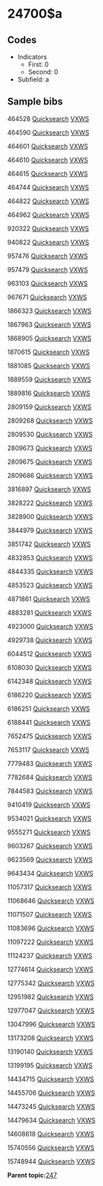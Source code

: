 # 24700$a

## Codes

-   Indicators
    -   First: 0
    -   Second: 0
-   Subfield: a

## Sample bibs

464528 [Quicksearch](https://search.library.yale.edu/catalog/464528) [VXWS](http://prodorbis.library.yale.edu:7014/vxws/GetHoldingsService?bibId=464528)

464590 [Quicksearch](https://search.library.yale.edu/catalog/464590) [VXWS](http://prodorbis.library.yale.edu:7014/vxws/GetHoldingsService?bibId=464590)

464601 [Quicksearch](https://search.library.yale.edu/catalog/464601) [VXWS](http://prodorbis.library.yale.edu:7014/vxws/GetHoldingsService?bibId=464601)

464610 [Quicksearch](https://search.library.yale.edu/catalog/464610) [VXWS](http://prodorbis.library.yale.edu:7014/vxws/GetHoldingsService?bibId=464610)

464615 [Quicksearch](https://search.library.yale.edu/catalog/464615) [VXWS](http://prodorbis.library.yale.edu:7014/vxws/GetHoldingsService?bibId=464615)

464744 [Quicksearch](https://search.library.yale.edu/catalog/464744) [VXWS](http://prodorbis.library.yale.edu:7014/vxws/GetHoldingsService?bibId=464744)

464822 [Quicksearch](https://search.library.yale.edu/catalog/464822) [VXWS](http://prodorbis.library.yale.edu:7014/vxws/GetHoldingsService?bibId=464822)

464962 [Quicksearch](https://search.library.yale.edu/catalog/464962) [VXWS](http://prodorbis.library.yale.edu:7014/vxws/GetHoldingsService?bibId=464962)

920322 [Quicksearch](https://search.library.yale.edu/catalog/920322) [VXWS](http://prodorbis.library.yale.edu:7014/vxws/GetHoldingsService?bibId=920322)

940822 [Quicksearch](https://search.library.yale.edu/catalog/940822) [VXWS](http://prodorbis.library.yale.edu:7014/vxws/GetHoldingsService?bibId=940822)

957476 [Quicksearch](https://search.library.yale.edu/catalog/957476) [VXWS](http://prodorbis.library.yale.edu:7014/vxws/GetHoldingsService?bibId=957476)

957479 [Quicksearch](https://search.library.yale.edu/catalog/957479) [VXWS](http://prodorbis.library.yale.edu:7014/vxws/GetHoldingsService?bibId=957479)

963103 [Quicksearch](https://search.library.yale.edu/catalog/963103) [VXWS](http://prodorbis.library.yale.edu:7014/vxws/GetHoldingsService?bibId=963103)

967671 [Quicksearch](https://search.library.yale.edu/catalog/967671) [VXWS](http://prodorbis.library.yale.edu:7014/vxws/GetHoldingsService?bibId=967671)

1866323 [Quicksearch](https://search.library.yale.edu/catalog/1866323) [VXWS](http://prodorbis.library.yale.edu:7014/vxws/GetHoldingsService?bibId=1866323)

1867963 [Quicksearch](https://search.library.yale.edu/catalog/1867963) [VXWS](http://prodorbis.library.yale.edu:7014/vxws/GetHoldingsService?bibId=1867963)

1868905 [Quicksearch](https://search.library.yale.edu/catalog/1868905) [VXWS](http://prodorbis.library.yale.edu:7014/vxws/GetHoldingsService?bibId=1868905)

1870615 [Quicksearch](https://search.library.yale.edu/catalog/1870615) [VXWS](http://prodorbis.library.yale.edu:7014/vxws/GetHoldingsService?bibId=1870615)

1881085 [Quicksearch](https://search.library.yale.edu/catalog/1881085) [VXWS](http://prodorbis.library.yale.edu:7014/vxws/GetHoldingsService?bibId=1881085)

1889559 [Quicksearch](https://search.library.yale.edu/catalog/1889559) [VXWS](http://prodorbis.library.yale.edu:7014/vxws/GetHoldingsService?bibId=1889559)

1889816 [Quicksearch](https://search.library.yale.edu/catalog/1889816) [VXWS](http://prodorbis.library.yale.edu:7014/vxws/GetHoldingsService?bibId=1889816)

2809159 [Quicksearch](https://search.library.yale.edu/catalog/2809159) [VXWS](http://prodorbis.library.yale.edu:7014/vxws/GetHoldingsService?bibId=2809159)

2809268 [Quicksearch](https://search.library.yale.edu/catalog/2809268) [VXWS](http://prodorbis.library.yale.edu:7014/vxws/GetHoldingsService?bibId=2809268)

2809530 [Quicksearch](https://search.library.yale.edu/catalog/2809530) [VXWS](http://prodorbis.library.yale.edu:7014/vxws/GetHoldingsService?bibId=2809530)

2809673 [Quicksearch](https://search.library.yale.edu/catalog/2809673) [VXWS](http://prodorbis.library.yale.edu:7014/vxws/GetHoldingsService?bibId=2809673)

2809675 [Quicksearch](https://search.library.yale.edu/catalog/2809675) [VXWS](http://prodorbis.library.yale.edu:7014/vxws/GetHoldingsService?bibId=2809675)

2809686 [Quicksearch](https://search.library.yale.edu/catalog/2809686) [VXWS](http://prodorbis.library.yale.edu:7014/vxws/GetHoldingsService?bibId=2809686)

3816897 [Quicksearch](https://search.library.yale.edu/catalog/3816897) [VXWS](http://prodorbis.library.yale.edu:7014/vxws/GetHoldingsService?bibId=3816897)

3828222 [Quicksearch](https://search.library.yale.edu/catalog/3828222) [VXWS](http://prodorbis.library.yale.edu:7014/vxws/GetHoldingsService?bibId=3828222)

3828900 [Quicksearch](https://search.library.yale.edu/catalog/3828900) [VXWS](http://prodorbis.library.yale.edu:7014/vxws/GetHoldingsService?bibId=3828900)

3844979 [Quicksearch](https://search.library.yale.edu/catalog/3844979) [VXWS](http://prodorbis.library.yale.edu:7014/vxws/GetHoldingsService?bibId=3844979)

3851742 [Quicksearch](https://search.library.yale.edu/catalog/3851742) [VXWS](http://prodorbis.library.yale.edu:7014/vxws/GetHoldingsService?bibId=3851742)

4832853 [Quicksearch](https://search.library.yale.edu/catalog/4832853) [VXWS](http://prodorbis.library.yale.edu:7014/vxws/GetHoldingsService?bibId=4832853)

4844335 [Quicksearch](https://search.library.yale.edu/catalog/4844335) [VXWS](http://prodorbis.library.yale.edu:7014/vxws/GetHoldingsService?bibId=4844335)

4853523 [Quicksearch](https://search.library.yale.edu/catalog/4853523) [VXWS](http://prodorbis.library.yale.edu:7014/vxws/GetHoldingsService?bibId=4853523)

4871861 [Quicksearch](https://search.library.yale.edu/catalog/4871861) [VXWS](http://prodorbis.library.yale.edu:7014/vxws/GetHoldingsService?bibId=4871861)

4883281 [Quicksearch](https://search.library.yale.edu/catalog/4883281) [VXWS](http://prodorbis.library.yale.edu:7014/vxws/GetHoldingsService?bibId=4883281)

4923000 [Quicksearch](https://search.library.yale.edu/catalog/4923000) [VXWS](http://prodorbis.library.yale.edu:7014/vxws/GetHoldingsService?bibId=4923000)

4929738 [Quicksearch](https://search.library.yale.edu/catalog/4929738) [VXWS](http://prodorbis.library.yale.edu:7014/vxws/GetHoldingsService?bibId=4929738)

6044512 [Quicksearch](https://search.library.yale.edu/catalog/6044512) [VXWS](http://prodorbis.library.yale.edu:7014/vxws/GetHoldingsService?bibId=6044512)

6108030 [Quicksearch](https://search.library.yale.edu/catalog/6108030) [VXWS](http://prodorbis.library.yale.edu:7014/vxws/GetHoldingsService?bibId=6108030)

6142348 [Quicksearch](https://search.library.yale.edu/catalog/6142348) [VXWS](http://prodorbis.library.yale.edu:7014/vxws/GetHoldingsService?bibId=6142348)

6186220 [Quicksearch](https://search.library.yale.edu/catalog/6186220) [VXWS](http://prodorbis.library.yale.edu:7014/vxws/GetHoldingsService?bibId=6186220)

6186251 [Quicksearch](https://search.library.yale.edu/catalog/6186251) [VXWS](http://prodorbis.library.yale.edu:7014/vxws/GetHoldingsService?bibId=6186251)

6188441 [Quicksearch](https://search.library.yale.edu/catalog/6188441) [VXWS](http://prodorbis.library.yale.edu:7014/vxws/GetHoldingsService?bibId=6188441)

7652475 [Quicksearch](https://search.library.yale.edu/catalog/7652475) [VXWS](http://prodorbis.library.yale.edu:7014/vxws/GetHoldingsService?bibId=7652475)

7653117 [Quicksearch](https://search.library.yale.edu/catalog/7653117) [VXWS](http://prodorbis.library.yale.edu:7014/vxws/GetHoldingsService?bibId=7653117)

7779483 [Quicksearch](https://search.library.yale.edu/catalog/7779483) [VXWS](http://prodorbis.library.yale.edu:7014/vxws/GetHoldingsService?bibId=7779483)

7782684 [Quicksearch](https://search.library.yale.edu/catalog/7782684) [VXWS](http://prodorbis.library.yale.edu:7014/vxws/GetHoldingsService?bibId=7782684)

7844583 [Quicksearch](https://search.library.yale.edu/catalog/7844583) [VXWS](http://prodorbis.library.yale.edu:7014/vxws/GetHoldingsService?bibId=7844583)

9410419 [Quicksearch](https://search.library.yale.edu/catalog/9410419) [VXWS](http://prodorbis.library.yale.edu:7014/vxws/GetHoldingsService?bibId=9410419)

9534021 [Quicksearch](https://search.library.yale.edu/catalog/9534021) [VXWS](http://prodorbis.library.yale.edu:7014/vxws/GetHoldingsService?bibId=9534021)

9555271 [Quicksearch](https://search.library.yale.edu/catalog/9555271) [VXWS](http://prodorbis.library.yale.edu:7014/vxws/GetHoldingsService?bibId=9555271)

9603267 [Quicksearch](https://search.library.yale.edu/catalog/9603267) [VXWS](http://prodorbis.library.yale.edu:7014/vxws/GetHoldingsService?bibId=9603267)

9623569 [Quicksearch](https://search.library.yale.edu/catalog/9623569) [VXWS](http://prodorbis.library.yale.edu:7014/vxws/GetHoldingsService?bibId=9623569)

9643434 [Quicksearch](https://search.library.yale.edu/catalog/9643434) [VXWS](http://prodorbis.library.yale.edu:7014/vxws/GetHoldingsService?bibId=9643434)

11057317 [Quicksearch](https://search.library.yale.edu/catalog/11057317) [VXWS](http://prodorbis.library.yale.edu:7014/vxws/GetHoldingsService?bibId=11057317)

11068646 [Quicksearch](https://search.library.yale.edu/catalog/11068646) [VXWS](http://prodorbis.library.yale.edu:7014/vxws/GetHoldingsService?bibId=11068646)

11071507 [Quicksearch](https://search.library.yale.edu/catalog/11071507) [VXWS](http://prodorbis.library.yale.edu:7014/vxws/GetHoldingsService?bibId=11071507)

11083696 [Quicksearch](https://search.library.yale.edu/catalog/11083696) [VXWS](http://prodorbis.library.yale.edu:7014/vxws/GetHoldingsService?bibId=11083696)

11097222 [Quicksearch](https://search.library.yale.edu/catalog/11097222) [VXWS](http://prodorbis.library.yale.edu:7014/vxws/GetHoldingsService?bibId=11097222)

11124237 [Quicksearch](https://search.library.yale.edu/catalog/11124237) [VXWS](http://prodorbis.library.yale.edu:7014/vxws/GetHoldingsService?bibId=11124237)

12774614 [Quicksearch](https://search.library.yale.edu/catalog/12774614) [VXWS](http://prodorbis.library.yale.edu:7014/vxws/GetHoldingsService?bibId=12774614)

12775342 [Quicksearch](https://search.library.yale.edu/catalog/12775342) [VXWS](http://prodorbis.library.yale.edu:7014/vxws/GetHoldingsService?bibId=12775342)

12951982 [Quicksearch](https://search.library.yale.edu/catalog/12951982) [VXWS](http://prodorbis.library.yale.edu:7014/vxws/GetHoldingsService?bibId=12951982)

12977047 [Quicksearch](https://search.library.yale.edu/catalog/12977047) [VXWS](http://prodorbis.library.yale.edu:7014/vxws/GetHoldingsService?bibId=12977047)

13047996 [Quicksearch](https://search.library.yale.edu/catalog/13047996) [VXWS](http://prodorbis.library.yale.edu:7014/vxws/GetHoldingsService?bibId=13047996)

13173208 [Quicksearch](https://search.library.yale.edu/catalog/13173208) [VXWS](http://prodorbis.library.yale.edu:7014/vxws/GetHoldingsService?bibId=13173208)

13190140 [Quicksearch](https://search.library.yale.edu/catalog/13190140) [VXWS](http://prodorbis.library.yale.edu:7014/vxws/GetHoldingsService?bibId=13190140)

13199195 [Quicksearch](https://search.library.yale.edu/catalog/13199195) [VXWS](http://prodorbis.library.yale.edu:7014/vxws/GetHoldingsService?bibId=13199195)

14434715 [Quicksearch](https://search.library.yale.edu/catalog/14434715) [VXWS](http://prodorbis.library.yale.edu:7014/vxws/GetHoldingsService?bibId=14434715)

14455706 [Quicksearch](https://search.library.yale.edu/catalog/14455706) [VXWS](http://prodorbis.library.yale.edu:7014/vxws/GetHoldingsService?bibId=14455706)

14473245 [Quicksearch](https://search.library.yale.edu/catalog/14473245) [VXWS](http://prodorbis.library.yale.edu:7014/vxws/GetHoldingsService?bibId=14473245)

14479634 [Quicksearch](https://search.library.yale.edu/catalog/14479634) [VXWS](http://prodorbis.library.yale.edu:7014/vxws/GetHoldingsService?bibId=14479634)

14608618 [Quicksearch](https://search.library.yale.edu/catalog/14608618) [VXWS](http://prodorbis.library.yale.edu:7014/vxws/GetHoldingsService?bibId=14608618)

15740556 [Quicksearch](https://search.library.yale.edu/catalog/15740556) [VXWS](http://prodorbis.library.yale.edu:7014/vxws/GetHoldingsService?bibId=15740556)

15748944 [Quicksearch](https://search.library.yale.edu/catalog/15748944) [VXWS](http://prodorbis.library.yale.edu:7014/vxws/GetHoldingsService?bibId=15748944)

**Parent topic:**[247](../../tags/247/247.md)

